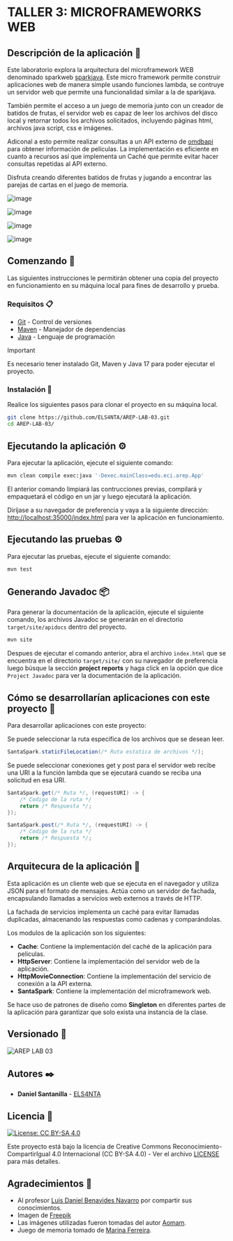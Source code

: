 # TALLER 3: MICROFRAMEWORKS WEB

## Descripción de la aplicación 📖

Este laboratorio explora la arquitectura del microframework WEB denominado sparkweb [sparkjava](https://sparkjava.com/). Este micro framework permite construir aplicaciones web de manera simple usando funciones lambda, se contruye un servidor web que permite una funcionalidad similar a la de sparkjava.

También permite el acceso a un juego de memoria junto con un creador de batidos de frutas, el servidor web es capaz de leer los archivos del disco local y retornar todos los archivos solicitados, incluyendo páginas html, archivos java script, css e imágenes.

Adiconal a esto permite realizar consultas a un API externo de [omdbapi](https://www.omdbapi.com/) para obtener información de películas. La implementación es eficiente en cuanto a recursos así que implementa un Caché que permite evitar hacer consultas repetidas al API externo.

Disfruta creando diferentes batidos de frutas y jugando a encontrar las parejas de cartas en el juego de memoria.

![image](https://github.com/ELS4NTA/AREP-LAB-03/assets/99996670/d565b1e3-e430-474a-8e67-849ee35ce0f7)

![image](https://github.com/ELS4NTA/AREP-LAB-03/assets/99996670/68ab98e1-6f78-4e1f-80bd-0f99abdcec0c)

![image](https://github.com/ELS4NTA/AREP-LAB-03/assets/99996670/b657762d-ab9f-4b31-b1c0-07364ef58ead)

![image](https://github.com/ELS4NTA/AREP-LAB-03/assets/99996670/989e6918-df03-4170-976f-5bfb86d693c6)

## Comenzando 🚀

Las siguientes instrucciones le permitirán obtener una copia del proyecto en funcionamiento en su máquina local para fines de desarrollo y prueba.

### Requisitos 📋

* [Git](https://git-scm.com/) - Control de versiones
* [Maven](https://maven.apache.org/) - Manejador de dependencias
* [Java](https://www.oracle.com/java/technologies/downloads/#java17) - Lenguaje de programación

> [!IMPORTANT]
> Es necesario tener instalado Git, Maven y Java 17 para poder ejecutar el proyecto.

### Instalación 🔧

Realice los siguientes pasos para clonar el proyecto en su máquina local.

```bash
git clone https://github.com/ELS4NTA/AREP-LAB-03.git
cd AREP-LAB-03/

```

## Ejecutando la aplicación ⚙️

Para ejecutar la aplicación, ejecute el siguiente comando:

```bash
mvn clean compile exec:java '-Dexec.mainClass=edu.eci.arep.App'

```

El anterior comando limpiará las contrucciones previas, compilará y empaquetará el código en un jar y luego ejecutará la aplicación.

Diríjase a su navegador de preferencia y vaya a la siguiente dirección: [http://localhost:35000/index.html](http://localhost:35000/index.html) para ver la aplicación en funcionamiento.

## Ejecutando las pruebas ⚙️

Para ejecutar las pruebas, ejecute el siguiente comando:

```bash
mvn test

```

## Generando Javadoc 📦

Para generar la documentación de la aplicación, ejecute el siguiente comando, los archivos Javadoc se generarán en el directorio `target/site/apidocs` dentro del proyecto.

```bash
mvn site

```

Despues de ejecutar el comando anterior, abra el archivo `index.html` que se encuentra en el directorio `target/site/` con su navegador de preferencia luego búsque la sección **project reports** y haga click en la opción que dice `Project Javadoc` para ver la documentación de la aplicación.

## Cómo se desarrollarían aplicaciones con este proyecto 🧩

Para desarrollar aplicaciones con este proyecto:

Se puede seleccionar la ruta especifica de los archivos que se desean leer.

```java
SantaSpark.staticFileLocation(/* Ruta estatica de archivos */);
```

Se puede seleccionar conexiones get y post para el servidor web recibe una URI a la función lambda que se ejecutará cuando se reciba una solicitud en esa URI.

```java
SantaSpark.get(/* Ruta */, (requestURI) -> {
    /* Codigo de la ruta */
    return /* Respuesta */;
});

SantaSpark.post(/* Ruta */, (requestURI) -> {
    /* Codigo de la ruta */
    return /* Respuesta */;
});
```

## Arquitecura de la aplicación 📐

Esta aplicación es un cliente web que se ejecuta en el navegador y utiliza JSON para el formato de mensajes. Actúa como un servidor de fachada, encapsulando llamadas a servicios web externos a través de HTTP.

La fachada de servicios implementa un caché para evitar llamadas duplicadas, almacenando las respuestas como cadenas y comparándolas.

Los modulos de la aplicación son los siguientes:

* **Cache**: Contiene la implementación del caché de la aplicación para peliculas.
* **HttpServer**: Contiene la implementación del servidor web de la aplicación.
* **HttpMovieConnection**: Contiene la implementación del servicio de conexión a la API externa.
* **SantaSpark**: Contiene la implementación del microframework web.

Se hace uso de patrones de diseño como **Singleton** en diferentes partes de la aplicación para garantizar que solo exista una instancia de la clase.

## Versionado 📌

  ![AREP LAB 03](https://img.shields.io/badge/AREP_LAB_03-v1.0.0-blue)

## Autores ✒️

* **Daniel Santanilla** - [ELS4NTA](https://github.com/ELS4NTA)

## Licencia 📄

[![License: CC BY-SA 4.0](https://licensebuttons.net/l/by-sa/4.0/88x31.png)](https://creativecommons.org/licenses/by-sa/4.0/)

Este proyecto está bajo la licencia de Creative Commons Reconocimiento-CompartirIgual 4.0 Internacional (CC BY-SA 4.0) - Ver el archivo [LICENSE](LICENSE) para más detalles.

## Agradecimientos 🎁

* Al profesor [Luis Daniel Benavides Navarro](https://ldbn.is.escuelaing.edu.co/) por compartir sus conocimientos.
* Imagen de [Freepik](https://www.freepik.es/vector-gratis/fondo-frutas-diseno-plano-realista_36837337.htm#query=Fondo%20naranja%20con%20variedad%20de%20frutas%20y%20envases%20en%20dise%C3%B1o%20plano&position=3&from_view=search&track=ais&uuid=fe5c8865-b622-4dce-931a-1c68eb78156f)
* Las imágenes utilizadas fueron tomadas del autor [Aomam](https://iconscout.com/contributors/aomam).
* Juego de memoria tomado de [Marina Ferreira](https://github.com/marina-ferreira).
